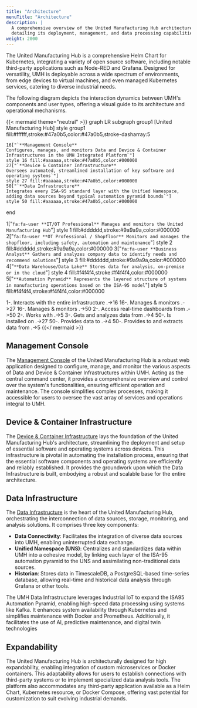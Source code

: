```yaml
---
title: "Architecture"
menuTitle: "Architecture"
description: |
  A comprehensive overview of the United Manufacturing Hub architecture,
  detailing its deployment, management, and data processing capabilities.
weight: 2000
---
```


The United Manufacturing Hub is a comprehensive Helm Chart for Kubernetes,
integrating a variety of open source software, including notable third-party
applications such as Node-RED and Grafana. Designed for versatility, UMH is
deployable across a wide spectrum of environments, from edge devices to virtual
machines, and even managed Kubernetes services, catering to diverse industrial
needs.

The following diagram depicts the interaction dynamics between UMH's components
and user types, offering a visual guide to its architecture and operational
mechanisms.

{{< mermaid theme="neutral" >}}
graph LR
  subgraph group1 [United Manufacturing Hub]
    style group1 fill:#ffffff,stroke:#47a0b5,color:#47a0b5,stroke-dasharray:5

    16["`**Management Console**
    Configures, manages, and monitors Data and Device & Container Infrastructures in the UMH Integrated Platform`"]
    style 16 fill:#aaaaaa,stroke:#47a0b5,color:#000000
    27["`**Device & Container Infrastructure**
    Oversees automated, streamlined installation of key software and operating systems`"]
    style 27 fill:#aaaaaa,stroke:#47a0b5,color:#000000
    50["`**Data Infrastructure**
    Integrates every ISA-95 standard layer with the Unified Namespace, adding data sources beyond typical automation pyramid bounds`"]
    style 50 fill:#aaaaaa,stroke:#47a0b5,color:#000000
  end

  1["`fa:fa-user **IT/OT Professional**
  Manages and monitors the United Manufacturing Hub`"]
  style 1 fill:#dddddd,stroke:#9a9a9a,color:#000000
  2["`fa:fa-user **OT Professional / Shopfloor**
  Monitors and manages the shopfloor, including safety, automation and maintenance`"]
  style 2 fill:#dddddd,stroke:#9a9a9a,color:#000000
  3["`fa:fa-user **Business Analyst**
  Gathers and analyzes company data to identify needs and recommend solutions`"]
  style 3 fill:#dddddd,stroke:#9a9a9a,color:#000000
  4["`**Data Warehouse/Data Lake**
  Stores data for analysis, on-premise or in the cloud`"]
  style 4 fill:#f4f4f4,stroke:#f4f4f4,color:#000000
  5["`**Automation Pyramid**
  Represents the layered structure of systems in manufacturing operations based on the ISA-95 model`"]
  style 5 fill:#f4f4f4,stroke:#f4f4f4,color:#000000

  1-. Interacts with the
      entire infrastructure .->16
  16-. Manages & monitors .->27
  16-. Manages & monitors .->50
  2-. Access real-time
      dashboards from .->50
  2-. Works with .->5
  3-. Gets and analyzes data from .->4
  50-. Is installed on .->27
  50-. Provides data to .->4
  50-. Provides to and
       extracts data from .->5
{{</ mermaid >}}

## Management Console

The [Management Console](/docs/architecture/management-console)
of the United Manufacturing Hub is a robust web application designed to configure,
manage, and monitor the various aspects of Data and Device & Container
Infrastructures within UMH. Acting as the central command center, it provides a
comprehensive overview and control over the system's functionalities, ensuring
efficient operation and maintenance. The console simplifies complex processes,
making it accessible for users to oversee the vast array of services and operations
integral to UMH.

## Device & Container Infrastructure

The [Device & Container Infrastructure](/docs/architecture/device-&-container-infrastructure)
lays the foundation of the United Manufacturing Hub's architecture, streamlining
the deployment and setup of essential software and operating systems across devices.
This infrastructure is pivotal in automating the installation process, ensuring
that the essential software components and operating systems are efficiently and
reliably established. It provides the groundwork upon which the Data Infrastructure
is built, embodying a robust and scalable base for the entire architecture.

## Data Infrastructure

The [Data Infrastructure](/docs/architecture/data-infrastructure) is the heart of
the United Manufacturing Hub, orchestrating the interconnection of data sources,
storage, monitoring, and analysis solutions. It comprises three key components:

- **Data Connectivity**: Facilitates the integration of diverse data sources into
  UMH, enabling uninterrupted data exchange.
- **Unified Namespace (UNS)**: Centralizes and standardizes data within UMH into
  a cohesive model, by linking each layer of the ISA-95 automation pyramid to the
  UNS and assimilating non-traditional data sources.
- **Historian**: Stores data in TimescaleDB, a PostgreSQL-based time-series
  database, allowing real-time and historical data analysis through Grafana or
  other tools.

The UMH Data Infrastructure leverages Industrial IoT to expand the ISA95 Automation
Pyramid, enabling high-speed data processing using systems like Kafka. It enhances
system availability through Kubernetes and simplifies maintenance with Docker and
Prometheus. Additionally, it facilitates the use of AI, predictive maintenance,
and digital twin technologies

## Expandability

The United Manufacturing Hub is architecturally designed for high expandability,
enabling integration of custom microservices or Docker containers. This adaptability
allows for users to establish connections with third-party systems or to implement
specialized data analysis tools. The platform also accommodates any third-party
application available as a Helm Chart, Kubernetes resource, or Docker Compose,
offering vast potential for customization to suit evolving industrial demands.
